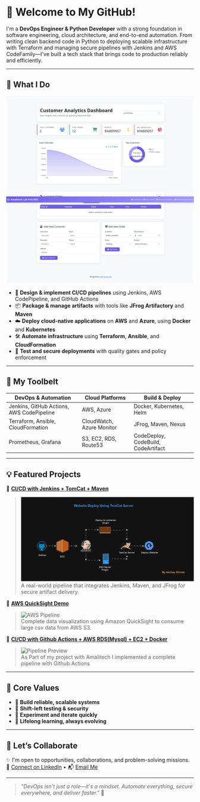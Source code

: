 
# 👋 Welcome to My GitHub!

I'm a **DevOps Engineer & Python Developer** with a strong foundation in software engineering, cloud architecture, and end-to-end automation. From writing clean backend code in Python to deploying scalable infrastructure with Terraform and managing secure pipelines with Jenkins and AWS CodeFamily—I've built a tech stack that brings code to production reliably and efficiently.

---

## 🚀 What I Do

![DevOps Banner](/media/dashboard.png) 

- 🧠 **Design & implement CI/CD pipelines** using Jenkins, AWS CodePipeline, and GitHub Actions  
- 📦 **Package & manage artifacts** with tools like **JFrog Artifactory** and **Maven**  
- ☁️ **Deploy cloud-native applications** on **AWS** and **Azure**, using **Docker** and **Kubernetes**  
- 🛠️ **Automate infrastructure** using **Terraform**, **Ansible**, and **CloudFormation**  
- 🧪 **Test and secure deployments** with quality gates and policy enforcement

---

## 🧰 My Toolbelt

| DevOps & Automation | Cloud Platforms | Build & Deploy |
|---------------------|-----------------|----------------|
| Jenkins, GitHub Actions, AWS CodePipeline | AWS, Azure | Docker, Kubernetes, Helm |
| Terraform, Ansible, CloudFormation | CloudWatch, Azure Monitor | JFrog, Maven, Nexus |
| Prometheus, Grafana | S3, EC2, RDS, Route53 | CodeDeploy, CodeBuild, CodeArtifact |

---

## 💡 Featured Projects

🔹 **[CI/CD with Jenkins + TomCat + Maven](https://github.com/guderian120/maven_tomcat_deployment)**  
> ![Pipeline Preview](/media/maven_tomcat.gif)  
> A real-world pipeline that integrates Jenkins, Maven, and JFrog for secure artifact delivery.


🔹 **[AWS QuickSight Demo](https://github.com/guderian120/Amazon_QuickSight)**  
> ![AWS Pipeline](/media/quick_sight_v1.gif)  
> Complete data visualization using Amazon QuickSight to consume large csv data from AWS S3.

🔹 **[CI/CD with Github Actions + AWS RDS(Mysql) + EC2 + Docker](https://github.com/guderian120/Django_RDS_Project)**  
> ![Pipeline Preview](/media/github_actions.gif)  
> As Part of my project with Amalitech I implemented a complete pipeline with Github Actions
---

## 🧭 Core Values

- 🧩 **Build reliable, scalable systems**
- 🚦 **Shift-left testing & security**
- 🧪 **Experiment and iterate quickly**
- 🧠 **Lifelong learning, always evolving**

---

## 🤝 Let’s Collaborate

✨ I'm open to opportunities, collaborations, and problem-solving missions.  
🔗 [Connect on LinkedIn](http://linkedin.com/in/andy-amponsah-bb72671b5) • 📬 [Email Me](mailto:andy.amponsah@amalitechtraining.org)

---

> _"DevOps isn't just a role—it's a mindset. Automate everything, secure everywhere, and deliver faster."_ 🚀


<!---
guderian120/guderian120 is a ✨ special ✨ repository because its `README.md` (this file) appears on your GitHub profile.
You can click the Preview link to take a look at your changes.
--->
